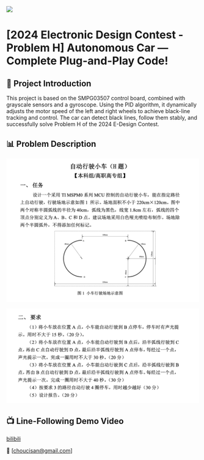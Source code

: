 ![](images/car.png)
# [2024 Electronic Design Contest - Problem H] Autonomous Car — Complete Plug-and-Play Code!

## 🎯 Project Introduction

This project is based on the SMPG03507 control board, combined with grayscale sensors and a gyroscope.
Using the PID algorithm, it dynamically adjusts the motor speed of the left and right wheels to achieve black-line tracking and control.
The car can detect black lines, follow them stably, and successfully solve Problem H of the 2024 E-Design Contest.



## 📊 Problem Description
![](images/1.png)

![](images/2.png)



## 📺 Line-Following Demo Video

[bilibili](https://www.bilibili.com/video/BV1ptM3zGEmb)



📧 [choucisan@gmail.com]


